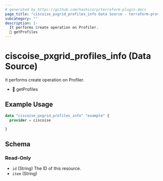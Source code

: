 ```yaml
---
# generated by https://github.com/hashicorp/terraform-plugin-docs
page_title: "ciscoise_pxgrid_profiles_info Data Source - terraform-provider-ciscoise"
subcategory: ""
description: |-
  It performs create operation on Profiler.
  🚧 getProfiles
---
```


# ciscoise_pxgrid_profiles_info (Data Source)

It performs create operation on Profiler.

- 🚧 getProfiles

## Example Usage

```terraform
data "ciscoise_pxgrid_profiles_info" "example" {
  provider = ciscoise

}
```

<!-- schema generated by tfplugindocs -->
## Schema

### Read-Only

- `id` (String) The ID of this resource.
- `item` (String)


